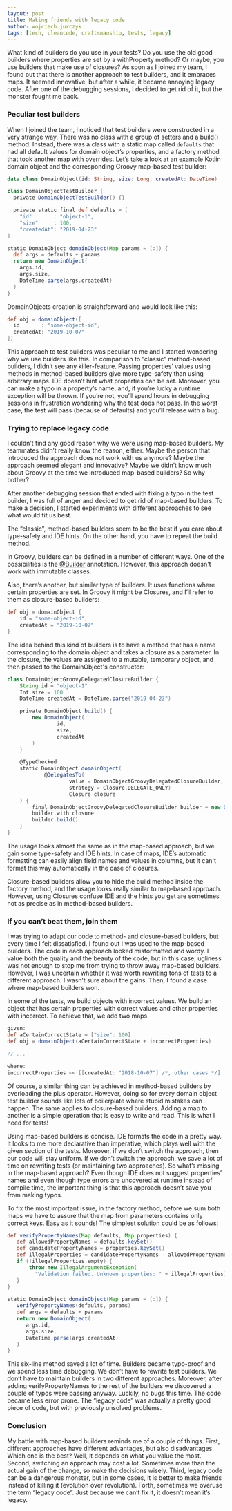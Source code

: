 ```yaml
---
layout: post
title: Making friends with legacy code
author: wojciech.jurczyk
tags: [tech, cleancode, craftsmanship, tests, legacy]
---
```


What kind of builders do you use in your tests? Do you use the old good builders
where properties are set by a withProperty method? Or maybe, you use builders
that make use of closures? As soon as I joined my team, I found out that there
is another approach to test builders, and it embraces maps. It seemed
innovative, but after a while, it became annoying legacy code. After one of
the debugging sessions, I decided to get rid of it, but the monster fought me
back.

### Peculiar test builders

When I joined the team, I noticed that test builders were constructed in a
very strange way. There was no class with a group of setters and a build()
method. Instead, there was a class with a static map called `defaults` that had
all default values for domain object’s properties, and a factory method that
took another map with overrides. Let’s take a look at an example Kotlin domain
object and the corresponding Groovy map-based test builder:

```kotlin
data class DomainObject(id: String, size: Long, createdAt: DateTime)
```

```groovy
class DomainObjectTestBuilder {
  private DomainObjectTestBuilder() {}

  private static final def defaults = [
    "id"       : "object-1",
    "size"     : 100,
    "createdAt": "2019-04-23"
]

static DomainObject domainObject(Map params = [:]) {
  def args = defaults + params
  return new DomainObject(
    args.id,
    args.size,
    DateTime.parse(args.createdAt)
  )
}
```

DomainObjects creation is straightforward and would look like this:

```groovy
def obj = domainObject([
  id       : "some-object-id",
  createdAt: "2019-10-07"
])
```

This approach to test builders was peculiar to me and I started wondering why we
use builders like this. In comparison to “classic” method-based builders, I
didn’t see any killer-feature. Passing properties’ values using methods in
method-based builders give more type-safety than using arbitrary maps. IDE
doesn’t hint what properties can be set. Moreover, you can make a typo in a
property’s name, and, if you’re lucky a runtime exception will be thrown. If
you’re not, you’ll spend hours in debugging sessions in frustration wondering
why the test does not pass. In the worst case, the test will pass (because of
defaults) and you’ll release with a bug.

### Trying to replace legacy code

I couldn’t find any good reason why we were using map-based builders. My teammates
didn’t really know the reason, either. Maybe the person that introduced the
approach does not work with us anymore? Maybe the approach seemed elegant and
innovative? Maybe we didn’t know much about Groovy at the time we introduced
map-based builders? So why bother?

After another debugging session that ended with fixing a typo in the test
builder, I was full of anger and decided to get rid of map-based builders. To
make a [decision](https://www.youtube.com/watch?v=EauykEv_2iA), I started
experiments with different approaches to see what would fit us best.

The “classic”, method-based builders seem to be the best if you care about
type-safety and IDE hints. On the other hand, you have to repeat the build
method.

In Groovy, builders can be defined in a number of different ways. One of the
possibilities is the
[@Builder](http://docs.groovy-lang.org/2.4.15/html/gapi/groovy/transform/builder/Builder.html)
annotation. However, this approach doesn't work with immutable classes.

Also, there’s another, but similar type of builders. It uses functions where
certain properties are set. In Groovy it might be Closures, and I’ll refer to
them as closure-based builders:

```groovy
def obj = domainObject {
    id = "some-object-id",
    createdAt = "2019-10-07"
}
```
The idea behind this kind of builders is to have a method that has a name
corresponding to the domain object and takes a closure as a parameter. In the
closure, the values are assigned to a mutable, temporary object, and then passed
to the DomainObject's constructor:

```groovy
class DomainObjectGroovyDelegatedClosureBuilder {
    String id = "object-1"
    Int size = 100
    DateTime createdAt = DateTime.parse("2019-04-23")

    private DomainObject build() {
        new DomainObject(
                id,
                size,
                createdAt
        )
    }

    @TypeChecked
    static DomainObject domainObject(
            @DelegatesTo(
                    value = DomainObjectGroovyDelegatedClosureBuilder,
                    strategy = Closure.DELEGATE_ONLY)
                    Closure closure
    ) {
        final DomainObjectGroovyDelegatedClosureBuilder builder = new DomainObjectGroovyDelegatedClosureBuilder()
        builder.with closure
        builder.build()
    }
}
```

The usage looks almost the same as in the map-based approach, but we gain some
type-safety and IDE hints. In case of maps, IDE’s automatic formatting can
easily align field names and values in columns, but it can't format this way
automatically in the case of closures.

Closure-based builders allow you to hide the build method inside the factory method,
and the usage looks really similar to map-based approach. However, using
Closures confuse IDE and the hints you get are sometimes not as precise
as in method-based builders.

### If you can’t beat them, join them

I was trying to adapt our code to method- and closure-based builders, but every
time I felt dissatisfied. I found out I was used to the map-based builders. The
code in each approach looked misformatted and wordy. I value both the quality
and the beauty of the code, but in this case, ugliness was not enough to stop me
from trying to throw away map-based builders. However, I was uncertain whether
it was worth rewriting tons of tests to a different approach. I wasn’t sure
about the gains. Then, I found a case where map-based builders won.

In some of the tests, we build objects with incorrect values. We
build an object that has certain properties with correct values and other
properties with incorrect. To achieve that, we add two maps.

```groovy
given:
def aCertainCorrectState = ["size": 100]
def obj = domainObject(aCertainCorrectState + incorrectProperties)

// ...

where:
incorrectProperties << [[createdAt: "2018-10-07"] /*, other cases */]
```

Of course, a similar thing can be achieved in method-based builders by
overloading the plus operator. However, doing so for every domain object test
builder sounds like lots of boilerplate where stupid mistakes can happen. The same applies to closure-based builders. Adding a map to
another is a simple operation that is easy to write and read. This is what I
need for tests!

Using map-based builders is concise. IDE formats the code in a pretty way. It
looks to me more declarative than imperative, which plays well with the given
section of the tests. Moreover, if we don’t switch the approach, then our code
will stay uniform. If we don’t switch the approach, we save a lot of time on
rewriting tests (or maintaining two approaches). So what’s missing in the
map-based approach? Even though IDE does not suggest properties’ names and even
though type errors are uncovered at runtime instead of compile time, the
important thing is that this approach doesn’t save you from making typos.

To fix the most important issue, in the factory method, before we sum both maps
we have to assure that the map from parameters contains only correct keys. Easy
as it sounds! The simplest solution could be as follows:

```groovy
def verifyPropertyNames(Map defaults, Map properties) {
   def allowedPropertyNames = defaults.keySet()
   def candidatePropertyNames = properties.keySet()
   def illegalProperties = candidatePropertyNames - allowedPropertyNames
   if (!illegalProperties.empty) {
       throw new IllegalArgumentException(
         "Validation failed. Unknown properties: " + illegalProperties)
   }
}

static DomainObject domainObject(Map params = [:]) {
   verifyPropertyNames(defaults, params)
   def args = defaults + params
   return new DomainObject(
      args.id,
      args.size,
      DateTime.parse(args.createdAt)
   )
}
```

This six-line method saved a lot of time. Builders became typo-proof and we
spend less time debugging. We don’t have to rewrite test builders. We don’t
have to maintain builders in two different approaches. Moreover, after adding
verifyPropertyNames to the rest of the builders we discovered a couple of typos
were passing anyway. Luckily, no bugs this time. The code became less error
prone. The “legacy code” was actually a pretty good piece of code, but with
previously unsolved problems.

### Conclusion

My battle with map-based builders reminds me of a couple of things.
First, different approaches have different advantages, but also disadvantages.
Which one is the best? Well, it depends on what you value the most.
Second, switching an approach may cost a lot. Sometimes more than the actual
gain of the change, so make the decisions wisely. Third, legacy code can be a
dangerous monster, but in some cases, it is better to make friends instead of
killing it (evolution over revolution). Forth, sometimes we overuse the term
“legacy code”. Just because we can’t fix it, it doesn’t mean it’s legacy.
